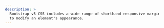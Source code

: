 ```yaml
---
description: >
  Bootstrap v5 CSS includes a wide range of shorthand responsive margin and padding utility classes
  to modify an element's appearance.
---
```

